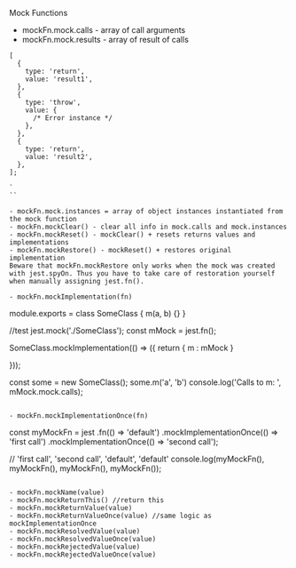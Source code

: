 Mock Functions

- mockFn.mock.calls - array of call arguments
- mockFn.mock.results - array of result of calls 
```
[
  {
    type: 'return',
    value: 'result1',
  },
  {
    type: 'throw',
    value: {
      /* Error instance */
    },
  },
  {
    type: 'return',
    value: 'result2',
  },
];

`
``

- mockFn.mock.instances = array of object instances instantiated from the mock function
- mockFn.mockClear() - clear all info in mock.calls and mock.instances
- mockFn.mockReset() - mockClear() + resets returns values and implementations
- mockFn.mockRestore() - mockReset() + restores original implementation
Beware that mockFn.mockRestore only works when the mock was created with jest.spyOn. Thus you have to take care of restoration yourself when manually assigning jest.fn().

- mockFn.mockImplementation(fn)
```
module.exports = class SomeClass {
   m(a, b) {}
}


//test
jest.mock('./SomeClass');
const mMock = jest.fn();

SomeClass.mockImplementation(() => ({
return {
m : mMock
}

}));


const some = new SomeClass();
some.m('a', 'b')
console.log('Calls to m: ', mMock.mock.calls);


```

- mockFn.mockImplementationOnce(fn)

```

const myMockFn = jest
  .fn(() => 'default')
  .mockImplementationOnce(() => 'first call')
  .mockImplementationOnce(() => 'second call');

// 'first call', 'second call', 'default', 'default'
console.log(myMockFn(), myMockFn(), myMockFn(), myMockFn());
```

- mockFn.mockName(value)
- mockFn.mockReturnThis() //return this
- mockFn.mockReturnValue(value)
- mockFn.mockReturnValueOnce(value) //same logic as mockImplementationOnce
- mockFn.mockResolvedValue(value)
- mockFn.mockResolvedValueOnce(value)
- mockFn.mockRejectedValue(value)
- mockFn.mockRejectedValueOnce(value)
